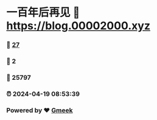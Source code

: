 # 一百年后再见 :link: https://blog.00002000.xyz 
### :page_facing_up: [27](https://blog.00002000.xyz/tag.html) 
### :speech_balloon: 2 
### :hibiscus: 25797 
### :alarm_clock: 2024-04-19 08:53:39 
### Powered by :heart: [Gmeek](https://github.com/Meekdai/Gmeek)
